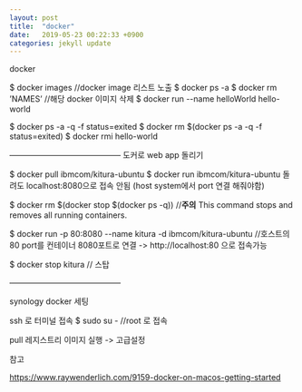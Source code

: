```yaml
---
layout: post
title:  "docker"
date:   2019-05-23 00:22:33 +0900
categories: jekyll update
---
```

docker

$ docker images //docker image 리스트 노출
$ docker ps -a 
$ docker rm ’NAMES’ 	//해당 docker 이미지 삭제
$ docker run --name helloWorld hello-world

$ docker ps -a -q -f status=exited
$ docker rm $(docker ps -a -q -f status=exited)
$ docker rmi hello-world

——————————————
도커로 web app 돌리기 

$ docker pull ibmcom/kitura-ubuntu
$ docker run ibmcom/kitura-ubuntu
돌려도 localhost:8080으로 접속 안됨 (host system에서 port 연결 해줘야함)

$ docker rm $(docker stop $(docker ps -q)) //**주의** 
This command stops and removes all running containers. 

$ docker run -p 80:8080 --name kitura -d ibmcom/kitura-ubuntu //호스트의 80 port를 컨테이너 8080포트로 연결
-> http://localhost:80 으로 접속가능

$ docker stop kitura // 스탑

——————————————
 
synology docker 세팅

ssh 로 터미널 접속
$ sudo su - 		//root 로 접속

pull 레지스트리
이미지 실행 -> 고급설정



참고

https://www.raywenderlich.com/9159-docker-on-macos-getting-started
